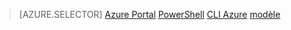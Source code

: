 > [AZURE.SELECTOR]
[Azure Portal](virtual-network-deploy-static-pip-arm-portal.md)
[PowerShell](virtual-network-deploy-static-pip-arm-ps.md)
[CLI Azure](virtual-network-deploy-static-pip-arm-cli.md)
[modèle](virtual-network-deploy-static-pip-arm-template.md)
